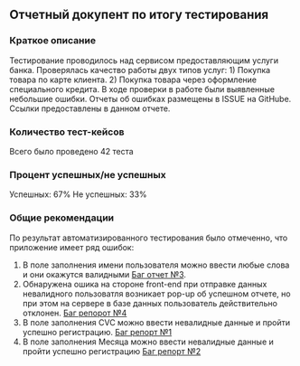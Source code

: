 ## Отчетный докупент по итогу тестирования


### Краткое описание

Тестирование проводилось над сервисом предоставляющим услуги банка. Проверялась качество работы двух 
типов услуг: 1) Покупка товара по карте клиента. 2) Покупка товара через оформление специального кредита. 
В ходе проверки в работе были выявленные небольшие ошибки. Отчеты об ошибках размещены в ISSUE на GitHube.
Ссылки предоставлены в данном отчете. 
   

### Количество тест-кейсов
Всего было проведено 42 теста



### Процент успешных/не успешных

Успешных: 67%
Не успешных: 33%

### Общие рекомендации

По результат автоматизированного тестирования было отмеченно, 
что приложение имеет ряд ошибок:
1. В поле заполнения имени пользователя можно ввести любые слова и они окажутся 
   валидными [Баг отчет №3](https://github.com/AlexeiSidorin/Diplom/issues/3).
2. Обнаружена ошика на стороне front-end при отправке данных невалидного пользоватля возникает pop-up об успешном 
   отчете, но при этом на сервере в базе данных пользователь действительно отклонен. [Баг репорот №4](https://github.com/AlexeiSidorin/Diplom/issues/4)
3. В поле заполнения CVC можно ввести невалидные данные и пройти успешно регистрацию. [Баг репорт №1](https://github.com/AlexeiSidorin/Diplom/issues/1)
4. В поле заполнения Месяца можно ввести невалидные данные и пройти успешно регистрацию [Баг репорт №2](https://github.com/AlexeiSidorin/Diplom/issues/2)
